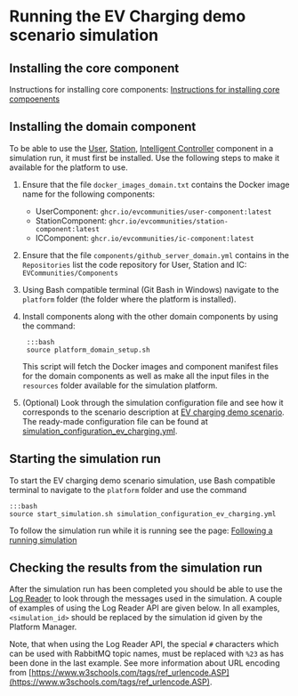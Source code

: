 # Running the EV Charging demo scenario simulation

## Installing the core component

Instructions for installing core components: [Instructions for installing core compoenents](core_install.md)


## Installing the domain component

To be able to use the [User](energy_user-component.md), [Station](energy_station-component.md), [Intelligent Controller](energy_ic-component.md) component in a simulation run, it must first be installed. Use the following steps to make it available for the platform to use.

1. Ensure that the file `docker_images_domain.txt` contains the Docker image name for the following components:
    - UserComponent: `ghcr.io/evcommunities/user-component:latest` 
    - StationComponent: `ghcr.io/evcommunities/station-component:latest`
    - ICComponent: `ghcr.io/evcommunities/ic-component:latest`
    
2. Ensure that the file `components/github_server_domain.yml` contains in the `Repositories` list the code repository for User, Station and IC: `EVCommunities/Components`

3. Using Bash compatible terminal (Git Bash in Windows) navigate to the `platform` folder (the folder where the platform is installed).

4. Install components along with the other domain components by using the command:

        :::bash
        source platform_domain_setup.sh

    This script will fetch the Docker images and component manifest files for the domain components as well as make all the input files in the `resources` folder available for the simulation platform.

5. (Optional) Look through the simulation configuration file and see how it corresponds to the scenario description at [EV charging demo scenario](energy_scenario-ev-charging-demo.md). The ready-made configuration file can be found at [simulation_configuration_ev_charging.yml](https://github.com/simcesplatform/Platform-Manager/blob/master/simulation_configuration_ev_charging.yml).

## Starting the simulation run

To start the EV charging demo scenario simulation, use Bash compatible terminal to navigate to the `platform` folder and use the command

    :::bash
    source start_simulation.sh simulation_configuration_ev_charging.yml

To follow the simulation run while it is running see the page: [Following a running simulation](core_follow-run.md)

## Checking the results from the simulation run

After the simulation run has been completed you should be able to use the [Log Reader](core_log-api.md) to look through the messages used in the simulation. A couple of examples of using the Log Reader API are given below. In all examples, `<simulation_id>` should be replaced by the simulation id given by the Platform Manager.

Note, that when using the Log Reader API, the special `#` characters which can be used with RabbitMQ topic names, must be replaced with `%23` as has been done in the last example. See more information about URL encoding from [https://www.w3schools.com/tags/ref_urlencode.ASP](https://www.w3schools.com/tags/ref_urlencode.ASP).
